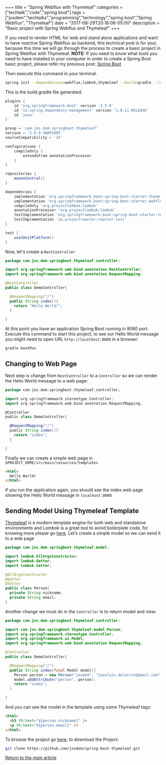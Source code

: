+++
title = "Spring Webflux with Thymeleaf"
categories = ["techtalk","code","spring boot"]
tags = ["josdem","techtalks","programming","technology","spring boot","Spring Webflux", "Thymeleaf"]
date = "2017-08-29T20:18:08-05:00"
description = "Basic project with Spring Webflux and Thymeleaf"
+++

If you need to render HTML for web and stand alone applications and want to have reactive Spring Webflux as backend, this technical post is for youi, because this time we will go through the process to create a basic project in Spring Webflux with Thymeleaf. **NOTE:** If you need to know what tools you need to have installed in your computer in order to create a Spring Boot basic project, please refer my previous post: [Spring Boot](/techtalk/spring/spring_boot)


Then execute this command in your terminal.

```bash
spring init --dependencies=webflux,lombok,thymeleaf --build=gradle --language=java spring-boot-thymeleaf
```

This is the build.gradle file generated:

```groovy
plugins {
	id 'org.springframework.boot' version '2.5.0'
	id 'io.spring.dependency-management' version '1.0.11.RELEASE'
	id 'java'
}

group = 'com.jos.dem.springboot.thymeleaf'
version = '1.0.0-SNAPSHOT'
sourceCompatibility = '15'

configurations {
	compileOnly {
		extendsFrom annotationProcessor
	}
}

repositories {
	mavenCentral()
}

dependencies {
	implementation 'org.springframework.boot:spring-boot-starter-thymeleaf'
	implementation 'org.springframework.boot:spring-boot-starter-webflux'
	compileOnly 'org.projectlombok:lombok'
	annotationProcessor 'org.projectlombok:lombok'
	testImplementation 'org.springframework.boot:spring-boot-starter-test'
	testImplementation 'io.projectreactor:reactor-test'
}

test {
	useJUnitPlatform()
}
```

Now, let's create a `RestController`

```java
package com.jos.dem.springboot.thymeleaf.controller;

import org.springframework.web.bind.annotation.RestController;
import org.springframework.web.bind.annotation.RequestMapping;

@RestController
public class DemoController{

  @RequestMapping("/")
  public String index(){
    return "Hello World!";
  }

}
```

At this point you have an application Spring Boot running in 8080 port. Execute this command to start this project, to see our Hello World message you might need to open URL `http://localhost:8080` in a browser:

```bash
gradle bootRun
```

## Changing to Web Page

Next step is change from `RestController` to a `Controller` so we can render the Hello World message to a web page:

```groovy
package com.jos.dem.springboot.thymeleaf.controller;

import org.springframework.stereotype.Controller;
import org.springframework.web.bind.annotation.RequestMapping;

@Controller
public class DemoController{

  @RequestMapping("/")
  public String index(){
    return "index";
  }

}
```

Finally we can create a simple web page in `$PROJECT_HOME/src/main/resources/templates`

```html
<html>
  Hello World!
</html>
```

If you run the application again, you should see the index web page showing the Hello World message in `localhost:8080`

## Sending Model Using Thymeleaf Template

[Thymeleaf](http://www.thymeleaf.org/) is a modern template engine for both web and standalone environments and Lombok is a great tool to avoid boilerplate code, for knowing more please go [here](https://projectlombok.org/). Let’s create a simple model so we can send it to a web page

```java
package com.jos.dem.springboot.thymeleaf.model;

import lombok.AllArgsConstructor;
import lombok.Getter;
import lombok.Setter;

@AllArgsConstructor
@Getter
@Setter
public class Person{
  private String nickname;
  private String email;
}
```

Another change we must do in the `Controller` is to return model and view:

```java
package com.jos.dem.springboot.thymeleaf.controller;

import com.jos.dem.springboot.thymeleaf.model.Person;
import org.springframework.stereotype.Controller;
import org.springframework.ui.Model;
import org.springframework.web.bind.annotation.RequestMapping;

@Controller
public class DemoController{

  @RequestMapping("/")
  public String index(final Model model){
    Person person = new Person("josdem", "joseluis.delacruz@gmail.com");
    model.addAttribute("person", person);
    return "index";
  }

}
```

And you can see the model in the template using some Thymeleaf tags:

```html
<html>
  <h3 th:text="${person.nickname}" />
  <p th:text="${person.email}" />
</html>
```

To browse the project go [here](https://github.com/josdem/spring-boot-thymeleaf), to download the Project:

```bash
git clone https://github.com/josdem/spring-boot-thymeleaf.git
```

[Return to the main article](/techtalk/spring#Spring_Boot_Reactive)
